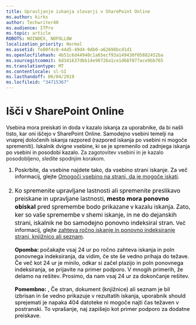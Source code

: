 ```yaml
---
title: Upravljanje iskanja slovarji v SharePoint Online
ms.author: kirks
author: Techwriter40
ms.audience: ITPro
ms.topic: article
ROBOTS: NOINDEX, NOFOLLOW
localization_priority: Normal
ms.assetid: fe00f4c0-44d5-49d4-9db0-a62698bcd1d1
ms.openlocfilehash: 4b51c6d44940c1a65ecf93a149430f05882452ba
ms.sourcegitcommit: 6d341637dbb14e90726a1ce1d68f077ace9bb765
ms.translationtype: MT
ms.contentlocale: sl-SI
ms.lasthandoff: 06/04/2019
ms.locfileid: "34715367"
---
```

# <a name="search-in-sharepoint-online"></a>Išči v SharePoint Online

<p><span style="mso-bidi-font-family: Calibri; mso-bidi-theme-font: minor-latin; color: black; background: white;">Vsebina mora preiskati in doda v kazalo iskanja za uporabnike, da bi našli tisto, kar oni iščejo v SharePoint Online. Samodejno vsebini temelji na vnaprej določenih iskanja razpored (razpored iskanja po vsebini ni mogoče spremeniti). Iskalnik dvigne vsebine, ki se je spremenilo od zadnjega iskanja po vsebini in posodobi kazalo.</span> Za zagotovitev vsebini in je kazalo posodobljeno, sledite spodnjim korakom.</p> <ol style="margin-top: 0in;" start="1" type="1"> <li style="color: black; ; font-size: 11pt; font-style: normal; font-weight: 400; margin-left: 0in;"><span style="mso-bidi-font-family: Calibri; mso-bidi-theme-font: minor-latin; background: white;">Poskrbite, da vsebine najdete tako, da vsebino strani iskanje. Za več informacij, glejte <a href="https://docs.microsoft.com/en-us/sharepoint/make-site-content-searchable">Omogoči vsebino na strani, da je mogoče iskati</a>. <br /><br /></span></li> <li style="color: black; ; font-size: 11pt; font-style: normal; font-weight: 400; margin-left: 0in;"><span style="mso-bidi-font-family: Calibri; mso-bidi-theme-font: minor-latin; background: white;"><span style="display: inline !important; float: none; background-color: #ffffff; color: #000000; font-family: Segoe UI,SegoeUI,Segoe WP,Helvetica Neue,Helvetica,Tahoma,Arial,sans-serif; font-size: 16px; font-style: normal; font-variant: normal; font-weight: 400; letter-spacing: normal; orphans: 2; text-align: left; text-decoration: none; text-indent: 0px; text-transform: none; -webkit-text-stroke-width: 0px; white-space: normal; word-spacing: 0px;">Ko spremenite upravljane lastnosti ali spremenite preslikavo preiskane in upravljane lastnosti, <strong>mesto mora ponovno obiskal</strong> pred spremembe bodo prikazane v kazalu iskanja. <span style="display: inline !important; float: none; background-color: #ffffff; color: #000000; font-family: Segoe UI,SegoeUI,Segoe WP,Helvetica Neue,Helvetica,Tahoma,Arial,sans-serif; font-size: 16px; font-style: normal; font-variant: normal; font-weight: 400; letter-spacing: normal; orphans: 2; text-align: left; text-decoration: none; text-indent: 0px; text-transform: none; -webkit-text-stroke-width: 0px; white-space: normal; word-spacing: 0px;">Zato, ker so vaše spremembe v shemi iskanje, in ne do dejanskih strani, iskalnik ne bo samodejno ponovno indeksiral stran.</span> </span> </span> <span style="mso-bidi-font-family: Calibri; mso-bidi-theme-font: minor-latin; color: windowtext;">Več informacij, glejte <a href="https://docs.microsoft.com/en-us/sharepoint/crawl-site-content">zahteva ročno iskanje in ponovno indeksiranje strani, knjižnico ali seznam</a>.&nbsp;<br /><br /></span><strong style="mso-bidi-font-weight: normal;"><span style="mso-bidi-font-family: Calibri; mso-bidi-theme-font: minor-latin;">Opomba:</span> </strong> <span style="mso-bidi-font-family: Calibri; mso-bidi-theme-font: minor-latin;"> počakajte vsaj 24 ur po ročno zahteva iskanja in poln ponovnega indeksiranja, da vidim, če ste še vedno prihaja do težave. <span style="color: black; background: white;">Če več kot 24 ur je minilo, odkar si začel plazijo in poln ponovnega indeksiranja, se prijavite na primer podporo. V mnogih primerih, že delamo na rešitev. Prosimo, da nam vsaj 24 ur za dokončanje rešitev.<br /><br /></span></span><strong style="mso-bidi-font-weight: normal;"><span style="mso-bidi-font-family: Calibri; mso-bidi-theme-font: minor-latin;">Pomembno:</span></strong> <span style="mso-bidi-font-family: Calibri; mso-bidi-theme-font: minor-latin;">, Če stran, dokument (knjižnice) ali seznam je bil izbrisan in še vedno prikazuje v rezultatih iskanja, uporabnik should sprejemati je napaka 404 datoteke ni mogoče najti čas težaven v postranski. To vprašanje, naj zapišejo kot primer podporo za dodatne preiskave. </span></li> </ol>



